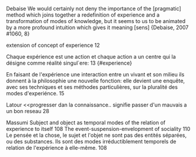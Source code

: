 ﻿Debaise
We would certainly not deny the importance of the [pragmatic] method which joins together a redefinition of experience and a transformation of modes of knowledge, but it seems to us to be animated by a more profound intuition which gives it meaning [sens] {Debaise, 2007 #1060, 8}

extension of concept of experience  12

Chaque expérience est une action et chaque action a un centre qui la désigne comme réalité singul`ere: 13 {#experience}

En faisant de l'expérience une interaction entre un vivant et son milieu ils donnent à la philosophie une nouvelle fonction: elle devient une enquête, avec ses techniques et ses méthodes particulières, sur la pluralité des modes d'experiénce. 15

Latour
<<progresser dan la connaissance.. signifie passer d'un mauvais a un bon reseau 28

Massumi
Subject and object as temporal modes of the relation of experience to itself 108
The event-suspension-envelopment of sociality 110
Le pensée et la chose, le sujet et l'objet ne sont pas des entités séparées, ou des substances. Ils sont des modes irréductiblement temporels de relation de l'expérience à elle-même. 108
